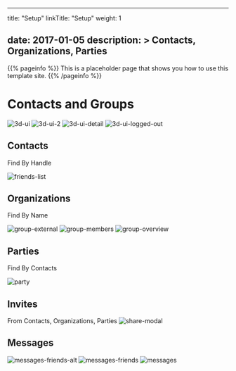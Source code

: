 
---
title: "Setup"
linkTitle: "Setup"
weight: 1

date: 2017-01-05
description: >
  Contacts, Organizations, Parties
---

{{% pageinfo %}}
This is a placeholder page that shows you how to use this template site.
{{% /pageinfo %}}

# Contacts and Groups


![3d-ui][3d-ui]
![3d-ui-2][3d-ui-2]
![3d-ui-detail][3d-ui-detail]
![3d-ui-logged-out][3d-ui-logged-out]

## Contacts
Find By Handle

![friends-list][friends-list]

## Organizations
Find By Name

![group-external][group-external]
![group-members][group-members]
![group-overview][group-overview]

## Parties
Find By Contacts

![party][party]

## Invites
From Contacts, Organizations, Parties
![share-modal][share-modal]

## Messages
![messages-friends-alt][messages-friends-alt]
![messages-friends][messages-friends]
![messages][messages]


[3d-ui]: https://xr3ngine.github.io/img/xrc-3d-ui.png "3d-ui"
[3d-ui-2]: https://xr3ngine.github.io/img/xrc-3d-ui-2.png "3d-ui-2"
[3d-ui-detail]: https://xr3ngine.github.io/img/xrc-3d-ui-detail.png "3d-ui-detail"
[3d-ui-logged-out]: https://xr3ngine.github.io/img/xrc-3d-ui-logged-out.png "3d-ui-logged-out"
[messages-friends-alt]: https://xr3ngine.github.io/img/xrc-messages-friends-alt.png "messages-friends-alt"
[messages-friends]: https://xr3ngine.github.io/img/xrc-messages-friends.png "messages-friends"
[friends-list]: https://xr3ngine.github.io/img/xrc-friends-list.png "friends-list"
[group-external]: https://xr3ngine.github.io/img/xrc-group-external.png "group-external"
[group-members]: https://xr3ngine.github.io/img/xrc-group-members.png "group-members"
[group-overview]: https://xr3ngine.github.io/img/xrc-group-overview.png "group-overview"
[share-modal]: https://xr3ngine.github.io/img/xrc-share-modal.png "share-modal"
[party]: https://xr3ngine.github.io/img/xrc-party.png "party"
[messages]: https://xr3ngine.github.io/img/xrc-messages.png "messages"